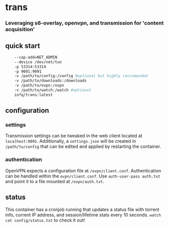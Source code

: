 # trans

### Leveraging s6-overlay, openvpn, and transmission for 'content acquisition'

## quick start

```bash
    --cap-add=NET_ADMIN
    --device /dev/net/tun
    -p 53314:53314
    -p 9091:9091
    -v /path/to/config:/config #optional but highly reccomended
    -v /path/to/downloads:/downloads
    -v /path/to/ovpn:/ovpn
    -v /path/to/watch:/watch #optional
    iofq/trans:latest
```

## configuration

### settings
Transmission settings can be tweaked in the web client located at `localhost:9091`. Additionally, a `settings.json` will be created in `/path/to/config` that can be edited and applied by restarting the container.

### authentication
OpenVPN expects a configuration file at `/ovpn/client.conf`. Authentication can be handled within the `ovpn/client.conf`. Use `auth-user-pass auth.txt` and point it to a file mounted at `/ovpn/auth.txt`.

## status
This container has a cronjob running that updates a status file with torrent info, current IP address, and session/lifetime stats every 10 seconds. `watch cat config/status.txt` to check it out!
